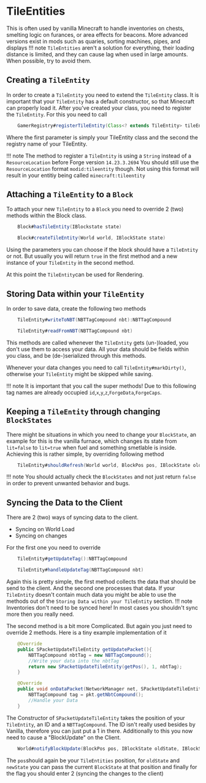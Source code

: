 # TileEntities

This is often used by vanilla Minecraft to handle inventories on chests, smelting logic on furances, or area effects for beacons. 
More advanced versions exist in mods such as quaries, sorting machines, pipes, and displays
!!! note
	`TileEntities` aren't a solution for everything, their loading distance is limited, and they can cause lag when used in large amounts.
	When possible, try to avoid them.

## Creating a `TileEntity`
In order to create a `TileEntity` you need to extend the `TileEntity` class.
It is important that your `TileEntity` has a default constructor, so that Minecraft can properly load it.
After you've created your class, you need to register the `TileEntity`. For this you need to call 
```JAVA
	GamerRegistry#registerTileEntity(Class<? extends TileEntity> tileEntityClass, ResourceLocation key)
```
Where the first parameter is simply your TileEntity class and the second the registry name of your TileEntity.

!!! note
	The method to register a `TileEntity` is using a `String` instead of a `ResourceLocation` before Forge version `14.23.3.2694`
	You should still use the `ResourceLocation` format `modid:tileentity` though.
	Not using this format will result in your entitiy being called `minecraft:tileentity`

## Attaching a `TileEntity` to a `Block`
To attach your new `TileEntity` to a `Block` you need to override 2 (two) methods within the Block class.
```JAVA
	Block#hasTileEntity(IBlockstate state)

	Block#createTileEntity(World world, IBlockState state)
```
Using the parameters you can choose if the block should have a `TileEntity` or not.
But usually you will return `true` in the first method and a new instance of your `TileEntity` in the second method.

At this point the `TileEntity`can be used for Rendering.

## Storing Data within your `TileEntity`
In order to save data, create the following two methods
```JAVA
	TileEntity#writeToNBT(NBTTagCompound nbt):NBTTagCompound

	TileEntity#readFromNBT(NBTTagCompound nbt)
```
This methods are called whenever the `TileEntity` gets (un-)loaded, you don't use them to access your data.
All your data should be fields within you class, and be (de-)serialized through this methods.

Whenever your data changes you need to call ```TileEntity#markDirty()```, otherwise your `TileEntity` might be skipped while saving.

!!! note
	It is important that you call the super methods!
	Due to this following tag names are already occupied `id`,`x`,`y`,`z`,`ForgeData`,`ForgeCaps`.

## Keeping a `TileEntity` through changing `BlockStates`
There might be situations in which you need to change your `BlockState`, an example for this is the vanilla furnace,
which changes its state from `lit=false` to `lit=true` when fuel and something smetlable is inside.
Achieving this is rather simple, by overriding following method
```JAVA
	TileEntity#shouldRefresh(World world, BlockPos pos, IBlockState oldState, IBlockState newSate)#boolean
```
!!! note
	You should actually check the `BlockStates` and not just return `false` in order to prevent unwanted behavior and bugs.
    
## Syncing the Data to the Client
There are 2 (two) ways of syncing data to the client.
* Syncing on World Load
* Syncing on changes

For the first one you need to override
```JAVA
	TileEntity#getUpdateTag():NBTTagCompound

	TileEntity#handleUpdateTag(NBTTagCompound nbt)
```
Again this is pretty simple, the first method collects the data that should be send to the client.
And the second one processes that data. If your `TileEntity` doesn't contain much data you might be able to use the methods out of the `Storing Data within your TileEntity` section.
!!! note
	Inventories don't need to be synced here!
	In most cases you shouldn't sync more then you really need.

The second method is a bit more Complicated. But again you just need to override 2 methods.
Here is a tiny example implementation of it
```JAVA
	@Override
    public SPacketUpdateTileEntity getUpdatePacket(){
        NBTTagCompound nbtTag = new NBTTagCompound();
        //Write your data into the nbtTag
        return new SPacketUpdateTileEntity(getPos(), 1, nbtTag);
    }

	@Override
	public void onDataPacket(NetworkManager net, SPacketUpdateTileEntity pkt){
		NBTTagCompound tag = pkt.getNbtCompound();
        //Handle your Data
    }
```
The Constructor of `SPacketUpdateTileEntity` takes the position of your `TileEntity`, an ID and a `NBTTagCompound`.
The ID isn't really used besides by Vanilla, therefore you can just put a 1 in there.
Additionally to this you now need to cause a "BlockUpdate" on the Client.
```JAVA
	World#notifyBlockUpdate(BlockPos pos, IBlockState oldState, IBlockState newState, int flags)
```
The `pos`should again be your `TileEntities` position, for `oldState` and `newState` you can pass the current `BlockState` at that position and finally for the flag you should enter 2 (syncing the changes to the client)